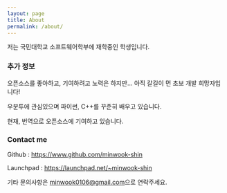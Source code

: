 ```yaml
---
layout: page
title: About
permalink: /about/
---
```


저는 국민대학교 소프트웨어학부에 재학중인 학생입니다.

### 추가 정보

오픈소스를 좋아하고, 기여하려고 노력은 하지만... 아직 갈길이 먼 초보 개발 희망자입니다!

우분투에 관심있으며 파이썬, C++를 꾸준히 배우고 있습니다.

현재, 번역으로 오픈소스에 기여하고 있습니다.

### Contact me

Github : <https://www.github.com/minwook-shin>

Launchpad : <https://launchpad.net/~minwook-shin>

기타 문의사항은 [minwook0106@gmail.com](mailto:minwook0106@gmail.com)으로 연락주세요.